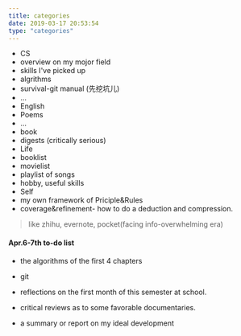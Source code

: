 ```yaml
---
title: categories
date: 2019-03-17 20:53:54
type: "categories"
---
```



- CS
 - overview on my mojor field
 - skills I've picked up
 - algrithms
 - survival-git manual (先挖坑儿)
 - ...
- English
 - Poems
 - ...
- book
 - digests (critically serious)
- Life
 - booklist
 - movielist
 - playlist of songs
 - hobby, useful skills
- Self
 - my own framework of Priciple&Rules
 - coverage&refinement- how to do a deduction and compression.

 >like zhihu, evernote, pocket(facing info-overwhelming era)

#### Apr.6-7th to-do list

- the algorithms of the first 4 chapters 

- git

- reflections on the first month of this semester at school.

- critical reviews as to some favorable documentaries.

- a summary or report on my ideal development
